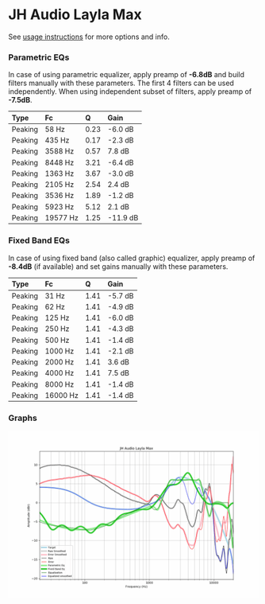 # JH Audio Layla Max
See [usage instructions](https://github.com/jaakkopasanen/AutoEq#usage) for more options and info.

### Parametric EQs
In case of using parametric equalizer, apply preamp of **-6.8dB** and build filters manually
with these parameters. The first 4 filters can be used independently.
When using independent subset of filters, apply preamp of **-7.5dB**.

| Type    | Fc       |    Q | Gain     |
|:--------|:---------|:-----|:---------|
| Peaking | 58 Hz    | 0.23 | -6.0 dB  |
| Peaking | 435 Hz   | 0.17 | -2.3 dB  |
| Peaking | 3588 Hz  | 0.57 | 7.8 dB   |
| Peaking | 8448 Hz  | 3.21 | -6.4 dB  |
| Peaking | 1363 Hz  | 3.67 | -3.0 dB  |
| Peaking | 2105 Hz  | 2.54 | 2.4 dB   |
| Peaking | 3536 Hz  | 1.89 | -1.2 dB  |
| Peaking | 5923 Hz  | 5.12 | 2.1 dB   |
| Peaking | 19577 Hz | 1.25 | -11.9 dB |

### Fixed Band EQs
In case of using fixed band (also called graphic) equalizer, apply preamp of **-8.4dB**
(if available) and set gains manually with these parameters.

| Type    | Fc       |    Q | Gain    |
|:--------|:---------|:-----|:--------|
| Peaking | 31 Hz    | 1.41 | -5.7 dB |
| Peaking | 62 Hz    | 1.41 | -4.9 dB |
| Peaking | 125 Hz   | 1.41 | -6.0 dB |
| Peaking | 250 Hz   | 1.41 | -4.3 dB |
| Peaking | 500 Hz   | 1.41 | -1.4 dB |
| Peaking | 1000 Hz  | 1.41 | -2.1 dB |
| Peaking | 2000 Hz  | 1.41 | 3.6 dB  |
| Peaking | 4000 Hz  | 1.41 | 7.5 dB  |
| Peaking | 8000 Hz  | 1.41 | -1.4 dB |
| Peaking | 16000 Hz | 1.41 | -1.4 dB |

### Graphs
![](./JH%20Audio%20Layla%20Max.png)